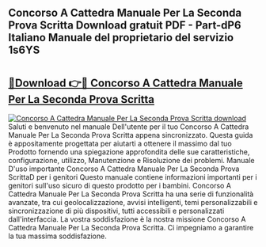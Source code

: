 ## Concorso A Cattedra Manuale Per La Seconda Prova Scritta Download gratuit PDF - Part-dP6 Italiano Manuale del proprietario del servizio 1s6YS

# <h2><a href="http://dfb926l.blite.top/?on=Concorso+A+Cattedra+Manuale+Per+La+Seconda+Prova+Scritta">🔗Download 👉🔴 Concorso A Cattedra Manuale Per La Seconda Prova Scritta</a></h2>

[![Concorso A Cattedra Manuale Per La Seconda Prova Scritta download](https://i.imgur.com/lujVjoI.png)](http://dfb926l.blite.top/?on=Concorso+A+Cattedra+Manuale+Per+La+Seconda+Prova+Scritta)
Saluti e benvenuto nel manuale Dell'utente per il tuo Concorso A Cattedra Manuale Per La Seconda Prova Scritta appena sincronizzato. Questa guida è appositamente progettata per aiutarti a ottenere il massimo dal tuo Prodotto fornendo una spiegazione approfondita delle sue caratteristiche, configurazione, utilizzo, Manutenzione e Risoluzione dei problemi. Manuale D'uso importante Concorso A Cattedra Manuale Per La Seconda Prova ScrittaD per i genitori Questo manuale contiene informazioni importanti per i genitori sull'uso sicuro di questo prodotto per i bambini. Concorso A Cattedra Manuale Per La Seconda Prova Scritta ha una serie di funzionalità avanzate, tra cui geolocalizzazione, avvisi intelligenti, temi personalizzabili e sincronizzazione di più dispositivi, tutti accessibili e personalizzati dall'interfaccia. La vostra soddisfazione è la nostra missione Concorso A Cattedra Manuale Per La Seconda Prova Scritta. Ci impegniamo a garantire la tua massima soddisfazione.
